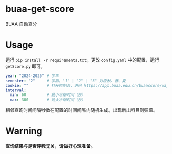 # buaa-get-score

BUAA 自动查分

# Usage

运行 `pip install -r requirements.txt`，更改 `config.yaml` 中的配置，运行 `getScore.py` 即可。

```yaml
year: "2024-2025" # 学年
semester: "2"     # 学期，"1" | "2" | "3" 对应秋、春、夏
cookie: ""        # 打开控制台，访问 https://app.buaa.edu.cn/buaascore/wap/default/index，在返回的前端页面（网络请求名为 index）中查询 Cookie，格式类似 eai-sess=xxx; xxbh21.8=xxx; UUkey=xxx
interval:
  min: 60         # 最小冷却时间（秒）
  max: 300        # 最大冷却时间（秒）
```

相邻查询时间间隔秒数在配置的时间间隔内随机生成，出现新出科目则弹窗。

# Warning

**查询结果与是否评教无关，请做好心理准备。**
